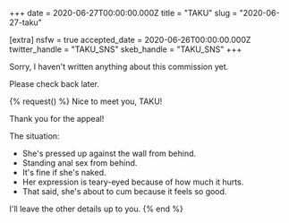 +++
date = 2020-06-27T00:00:00.000Z
title = "TAKU"
slug = "2020-06-27-taku"

[extra]
nsfw = true
accepted_date = 2020-06-26T00:00:00.000Z
twitter_handle = "TAKU_SNS"
skeb_handle = "TAKU_SNS"
+++

Sorry, I haven't written anything about this commission yet.

Please check back later.

{% request() %}
Nice to meet you, TAKU!

Thank you for the appeal!

The situation:
- She's pressed up against the wall from behind.
- Standing anal sex from behind.
- It's fine if she's naked.
- Her expression is teary-eyed because of how much it hurts.
- That said, she's about to cum because it feels so good.

I'll leave the other details up to you.
{% end %}